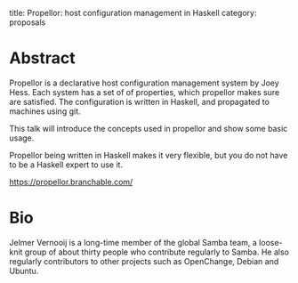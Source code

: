 title: Propellor: host configuration management in Haskell
category: proposals

 # Abstract
Propellor is a declarative host configuration management system by Joey Hess.
Each system has a set of of properties, which propellor makes sure are
satisfied.
The configuration is written in Haskell, and propagated to machines using git.

This talk will introduce the concepts used in propellor and show
some basic usage.

Propellor being written in Haskell makes it very flexible,
but you do not have to be a Haskell expert to use it.

https://propellor.branchable.com/

 # Bio
 Jelmer Vernooij is a long-time member of the global Samba team, a
 loose-knit group of about thirty people who contribute regularly to
 Samba. He also regularly contributors to other projects such as
 OpenChange, Debian and Ubuntu.
